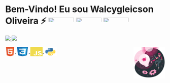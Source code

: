 <div style="display: inline_block">
  <h1>
  Bem-Vindo! Eu sou Walcygleicson Oliveira ⚡
    <a href="https://instagram.com/walcy_gleicson" target="_blank"><img height="20em" width="80em" src="https://img.shields.io/badge/-Instagram-%23E4405F?style=for-the- badge&logo=instagram&logoColor=white" target="_blank"></a>
    <a href="https://walcygleicsonoliveira@gmail.com"><img height="20em" width="80em" src="https://img.shields.io/badge/-Gmail-%23333?style=for-the-badge&logo=gmail&logoColor=white" target="_blank"></a>
    <a href="https://www.linkedin.com/in/walcygleicson-oliveira-53b194256/" target="_blank"><img height="20em" width="80em" src="https://img.shields.io/badge/LinkedIn-0077B5?style=for-the-badge&logo=linkedin&logoColor=white" target="_blank"></a> 
  </h1>
</div>

<div align="centro">
  <a href="https://github.com/Walcygleicson">
  <img height="180em" src="https://github-readme-stats.vercel.app/api?username=Walcygleicson&show_icons=true&theme=merko&include_all_commits=true&count_private=true" />
  <img height="180em" src="https://github-readme-stats.vercel.app/api/top-langs/?username=Walcygleicson&layout=compact&langs_count=7&theme=merko" />
</div>

<div style="display: inline_block"><br>
  <img align="center" alt="HTML" height="30" largura="40" src="https://raw.githubusercontent.com/devicons/devicon/master/icons/html5/html5-original.svg">
  <img align="center" alt="CSS" height="30" width="40" src="https://raw.githubusercontent.com/devicons/devicon/master/icons/css3/css3-original.svg">
  <img align="center" alt="Js" height="30" width="40" src="https://raw.githubusercontent.com/devicons/devicon/master/icons/javascript/javascript-plain.svg">
  <img align="center" alt="Python" height="30" width="40" src="https://raw.githubusercontent.com/devicons/devicon/master/icons/python/python-original.svg">
  
  <img align="right" alt="WMO-Pic" height="100" width="100" src="https://github.com/Walcygleicson/Tela_De_Login_DarkPink/blob/main/animation/animation.svg">
</div>

##
